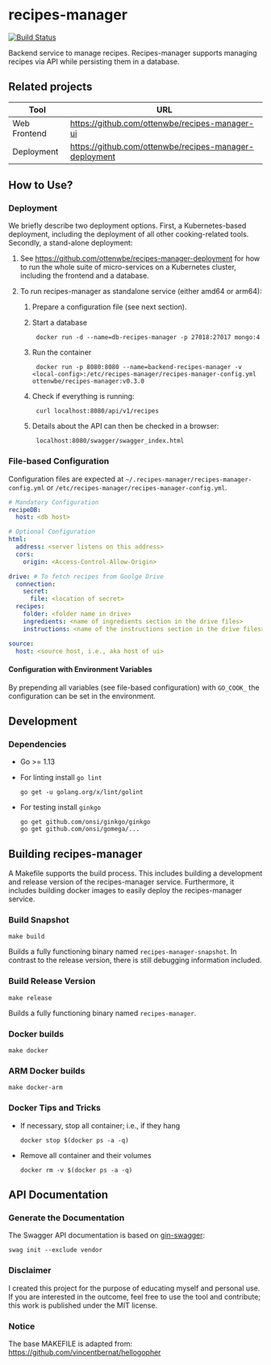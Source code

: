  # recipes-manager

[![Build Status](https://travis-ci.org/ottenwbe/recipes-manager.svg?branch=master)](https://travis-ci.org/ottenwbe/recipes-manager)

Backend service to manage recipes. 
Recipes-manager supports managing recipes via API while persisting them in a database.

## Related projects

|Tool|URL|
|---|---|
| Web Frontend  |  https://github.com/ottenwbe/recipes-manager-ui |
| Deployment    |  https://github.com/ottenwbe/recipes-manager-deployment |

## How to Use?

### Deployment

We briefly describe two deployment options. First, a Kubernetes-based deployment, including the deployment of all other cooking-related tools. Secondly, a stand-alone deployment:

1. See https://github.com/ottenwbe/recipes-manager-deployment for how to run the whole suite of micro-services on a Kubernetes cluster, including the frontend and a database.

2. To run recipes-manager as standalone service (either amd64 or arm64): 

    1. Prepare a configuration file (see next section).
    1. Start a database

            docker run -d --name=db-recipes-manager -p 27018:27017 mongo:4

    1. Run the container
        
            docker run -p 8080:8080 --name=backend-recipes-manager -v <local-config>:/etc/recipes-manager/recipes-manager-config.yml ottenwbe/recipes-manager:v0.3.0
    
    1. Check if everything is running:

            curl localhost:8080/api/v1/recipes

    1. Details about the API can then be checked in a browser:

            localhost:8080/swagger/swagger_index.html            

### File-based Configuration 

Configuration files are expected at ```~/.recipes-manager/recipes-manager-config.yml``` or ```/etc/recipes-manager/recipes-manager-config.yml```.

```yaml
# Mandatory Configuration
recipeDB:
  host: <db host>

# Optional Configuration
html:
  address: <server listens on this address>
  cors:
    origin: <Access-Control-Allow-Origin>

drive: # To fetch recipes from Goolge Drive
  connection:
    secret:
      file: <location of secret>
  recipes:
    folder: <folder name in drive>
    ingredients: <name of ingredients section in the drive files>
    instructions: <name of the instructions section in the drive files>

source:
  host: <source host, i.e., aka host of ui>
```

#### Configuration with Environment Variables

By prepending all variables (see file-based configuration) with ```GO_COOK_``` the configuration can be set in the environment.

## Development 

### Dependencies

* Go >= 1.13

* For linting install ```go lint```
    ```    
    go get -u golang.org/x/lint/golint
    ```
  
* For testing install ``ginkgo``
    ```
    go get github.com/onsi/ginkgo/ginkgo
    go get github.com/onsi/gomega/...
    ```

## Building recipes-manager

A Makefile supports the build process. This includes building a development and release version of the recipes-manager service. Furthermore, it includes building docker images to easily deploy the recipes-manager service.

### Build Snapshot

```
make build 
```

Builds a fully functioning binary named ```recipes-manager-snapshot```. In contrast to the release version, there is still debugging information included.

### Build Release Version

```
make release
```

Builds a fully functioning binary named ```recipes-manager```. 

### Docker builds

```
make docker
```

### ARM Docker builds 

```
make docker-arm 
```

### Docker Tips and Tricks

* If necessary, stop all container; i.e., if they hang
    ```    
    docker stop $(docker ps -a -q)
    ```    

* Remove all container and their volumes
    ```    
    docker rm -v $(docker ps -a -q)      
    ``` 

## API Documentation

 ### Generate the Documentation 
 
The Swagger API documentation is based on [gin-swagger](https://github.com/swaggo/gin-swagger):
 
    swag init --exclude vendor
 
 ### Disclaimer
 
 I created this project for the purpose of educating myself and personal use.
 If you are interested in the outcome, feel free to use the tool and contribute; this work is published under the MIT license. 
 
### Notice
The base MAKEFILE is adapted from: https://github.com/vincentbernat/hellogopher 